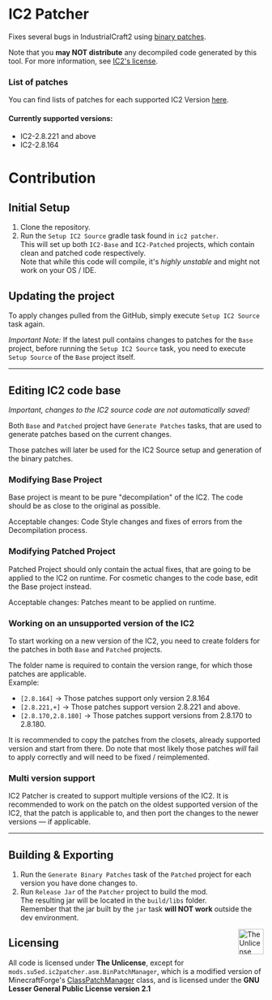 # IC2 Patcher
Fixes several bugs in IndustrialCraft2 using [binary patches](http://javaxdelta.sourceforge.net).

Note that you **may NOT distribute** any decompiled code generated by this tool.
For more information, see [IC2's license](https://forum.industrial-craft.net/thread/9843-mc-1-7-ic%C2%B2-v-2-1-x-2-2-x-experimental/).

### List of patches
You can find lists of patches for each supported IC2 Version [here]().

#### Currently supported versions:
- IC2-2.8.221 and above
- IC2-2.8.164

# Contribution

## Initial Setup
1. Clone the repository.
2. Run the `Setup IC2 Source` gradle task found in `ic2 patcher`.   
   This will set up both `IC2-Base` and `IC2-Patched` projects, which contain clean and patched code respectively.  
   Note that while this code will compile, it's *highly unstable* and might not work on your OS / IDE.

## Updating the project
To apply changes pulled from the GitHub, simply execute `Setup IC2 Source` task again.

_Important Note:_ If the latest pull contains changes to patches for the `Base` project, 
before running the `Setup IC2 Source` task, you need to execute `Setup Source` of the `Base` project itself. 

<hr>

## Editing IC2 code base
<i>Important, changes to the IC2 source code are not automatically saved!</i>

Both `Base` and `Patched` project have `Generate Patches` tasks, 
that are used to generate patches based on the current changes.

Those patches will later be used for the IC2 Source setup and generation of the binary patches.

### Modifying Base Project
Base project is meant to be pure "decompilation" of the IC2. The code should be as close to the original as possible.

Acceptable changes: Code Style changes and fixes of errors from the Decompilation process.

### Modifying Patched Project
Patched Project should only contain the actual fixes, that are going to be applied to the IC2 on runtime. For cosmetic changes to the code base, edit the Base project instead.

Acceptable changes: Patches meant to be applied on runtime.

### Working on an unsupported version of the IC2
To start working on a new version of the IC2,
you need to create folders for the patches in both `Base` and `Patched` projects.

The folder name is required to contain the version range, for which those patches are applicable.<br>
Example: 
- `[2.8.164]` -> Those patches support only version 2.8.164
- `[2.8.221,+]` -> Those patches support version 2.8.221 and above.
- `[2.8.170,2.8.180]` -> Those patches support versions from 2.8.170 to 2.8.180.

It is recommended to copy the patches from the closets,
already supported version and start from there. 
Do note that most likely those patches _will_ fail to apply correctly 
and will need to be fixed / reimplemented.


### Multi version support
IC2 Patcher is created to support multiple versions of the IC2. 
It is recommended to work on the patch on the oldest supported version of the IC2,
that the patch is applicable to, and then port the changes to the newer versions — if applicable.
<hr>

## Building & Exporting
1. Run the `Generate Binary Patches` task of the `Patched` project for each version you have done changes to.
2. Run `Release Jar` of the `Patcher` project to build the mod.<br>
   The resulting jar will be located in the `build/libs` folder.  
   Remember that the jar built by the `jar` task **will NOT work** outside the dev environment.

<div>
  <img src="https://upload.wikimedia.org/wikipedia/commons/e/eb/PD-icon-black.svg" align="right" width="50" alt="The Unlicense Logo">
</div>
<h2 align="left">Licensing</h2>

All code is licensed under **The Unlicense**, except for `mods.su5ed.ic2patcher.asm.BinPatchManager`, which is a modified version
of MinecraftForge's [ClassPatchManager](https://github.com/MinecraftForge/MinecraftForge/blob/1.12.x/src/main/java/net/minecraftforge/fml/common/patcher/ClassPatchManager.java) class, and is licensed under the **GNU Lesser General Public License version 2.1**

